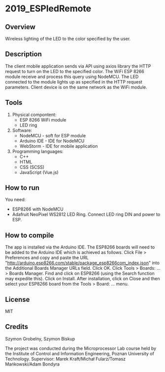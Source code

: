 # 2019_ESPledRemote

## Overview 
Wireless lighting of the LED to the color specified by the user.
## Description  
The client mobile application sends via API using axios library the HTTP request to turn on the LED to the specified color.
The WiFi ESP 8266 module receive and process this query using NodeMCU.
The LED connected to the module lights up as specified in the HTTP request parameters.
Client device is on the same network as the WiFi module.

## Tools
1. Physical compontent:
    * ESP 8266 WiFi module
    * LED ring
2. Software:
    * NodeMCU - soft for ESP module
    * Arduino IDE - IDE for NodeMCU
    * WebStorm - IDE for mobile application
3. Programming languages:
    * C++
    * HTML
    * CSS (SCSS)
    * JavaScript (Vue.js)     
    
## How to run 
You need:
   * ESP8266 with NodeMCU
   * Adafruit NeoPixel WS2812 LED Ring.
Connect LED ring DIN and power to ESP.
## How to compile 
The app is installed via the Arduino IDE. The ESP8266 boards will need to be added to the Arduino IDE which is achieved as follows.
Click File > Preferences and copy and paste the URL "http://arduino.esp8266.com/stable/package_esp8266com_index.json" into the 
Additional Boards Manager URLs field. Click OK. Click Tools > Boards: ... > Boards Manager. Find and click on ESP8266 (using the Search 
function may expedite this). Click on Install. After installation, click on Close and then select your ESP8266 board from the Tools > 
Board: ... menu.
## License  
MIT
## Credits  
Szymon Grobelny, Szymon Biskup

The project was conducted during the Microprocessor Lab course held by the Institute of Control and Information Engineering, Poznan University of Technology.
Supervisor: Marek Kraft/Michał Fularz/Tomasz Mańkowski/Adam Bondyra


